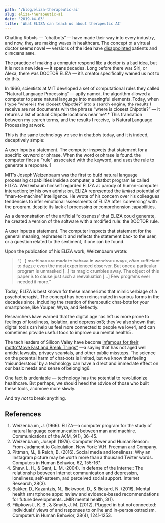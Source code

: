 ```yaml
---
path: '/blog/eliza-therapeutic-ai'
slug: eliza-therapeutic-ai
date: '2019-04-03'
title: 'What ELIZA can teach us about therapeutic AI'
---
```


Chatting Robots — “chatbots” — have made their way into every industry, and now, they are making waves in healthcare. The concept of a virtual doctor seems novel — versions of the idea have [disappointed](https://www.fastcompany.com/90318752/doctors-are-using-hospital-robots-to-tell-patients-theyre-dying-sparking-an-outcry) patients and clinicians alike.

The practice of making a computer respond like a doctor _is_ a bad idea, but it is not a new idea — it spans decades. Long before there was Siri, or Alexa, there was DOCTOR ELIZA — it’s creator specifically warned us not to do this.

In 1966, scientists at MIT developed a set of computational rules they called “Natural Language Processing” — aptly named, the algorithm allowed a computer to parse natural language into meaningful elements. Today, when I type “where is the closest Chipotle?” into a search engine, the results I receive are not documents with the phrase “where is closest Chipotle?” — it returns a list of actual Chipotle locations near me*.* This translation between my search terms, and the results I receive, is Natural Language Processing at work.

This is the same technology we see in chatbots today, and it is indeed, deceptively simple:

A user inputs a statement. The computer inspects that statement for a specific keyword or phrase. When the word or phrase is found, the computer finds a “rule” associated with the keyword, and uses the rule to generate a response. 1

MIT’s Joseph Weizenbaum was the first to build natural language processing capabilities inside a computer, a chatbot program he called ELIZA. Weizenbaum himself regarded ELIZA as parody of human-computer interaction; by his own admission, ELIZA represented the _limited_ potential of “man-to-machine” intelligence. He wrote of his concern over his colleagues tendencies to infer emotional assessments of ELIZA after ‘conversing’ with the program, despite its lack of processing or comprehension capabilities.

As a demonstration of the artificial “closeness” that ELIZA could generate, he created a version of the software with a modified rule: the DOCTOR rule.

A user inputs a statement. The computer inspects that statement for the general meaning, rephrases it, and reflects the statement back to the user, or a question related to the sentiment, if one can be found.

Upon the publication of his ELIZA work, Weizenbaum wrote:

> “[…] machines are made to behave in wondrous ways, often sufficient to dazzle even the most experienced observer. But once a particular program is unmasked […] its magic crumbles away. The object of this paper is to cause just such a reevaluation […] Few programs ever needed it more.”

Today, ELIZA is best known for these mannerisms that mimic verbiage of a psychotherapist. The concept has been reincarnated in various forms in the decades since, including the creation of therapeutic chat-bots for your smartphone, like Youper, Wysa, and Reflectly.

Researchers have warned that the digital age has left us more prone to feelings of loneliness, isolation, and depression3; they’ve also shown that digital tools can help us feel more connected to people we love4, and can sometimes provide useful tools to improve our mental health5 .

The tech leaders of Silicon Valley have become [infamous for their motto“Move Fast and Break Things”](https://www.politico.eu/article/brexit-silicon-valley-move-fast-and-break-things/) —a saying that has not aged well amidst lawsuits, privacy scandals, and other public missteps. The science on the potential harm of chat-bots is limited, but we know that feeling ‘misunderstood’ by a technology can have a direct and immediate effect on our basic needs and sense of belonging6.

One fact is undeniable — technology has the potential to revolutionize healthcare. But perhaps, we should heed the advice of those who built these tools, andmove more slowly.

And try _not_ to break anything.

## References

1. Weizenbaum, J. (1966). ELIZA—a computer program for the study of natural language communication between man and machine. Communications of the ACM, 9(1), 36-45.
2. Weizenbaum, Joseph (1976). Computer Power and Human Reason: From Judgment to Calculation. New York: W.H. Freeman and Company.
3. Pittman, M., & Reich, B. (2016). Social media and loneliness: Why an Instagram picture may be worth more than a thousand Twitter words. Computers in Human Behavior, 62, 155-167.
4. Shaw, L. H., & Gant, L. M. (2004). In defense of the Internet: The relationship between Internet communication and depression, loneliness, self-esteem, and perceived social support. Internet Research, 28(3).
5. Bakker, D., Kazantzis, N., Rickwood, D., & Rickard, N. (2016). Mental health smartphone apps: review and evidence-based recommendations for future developments. JMIR mental health, 3(1).
6. Filipkowski, K. B., & Smyth, J. M. (2012). Plugged in but not connected: Individuals’ views of and responses to online and in-person ostracism. Computers in Human Behavior, 28(4), 1241-1253.
